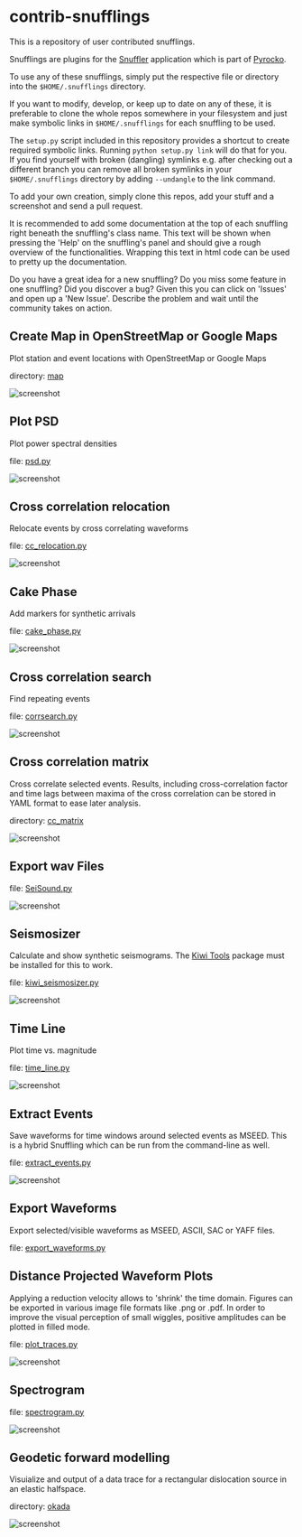 contrib-snufflings
==================

This is a repository of user contributed snufflings. 

Snufflings are plugins for the
[Snuffler](http://emolch.github.io/pyrocko/v0.3/snuffler.html) application
which is part of [Pyrocko](http://emolch.github.io/pyrocko/). 

To use any of these snufflings, simply put the respective file or directory
into the `$HOME/.snufflings` directory. 

If you want to modify, develop, or keep up to date on any of these, it is
preferable to clone the whole repos somewhere in your filesystem and just make
symbolic links in `$HOME/.snufflings` for each snuffling to be used.

The `setup.py` script included in this repository provides a shortcut to
create required symbolic links. Running `python setup.py link` will do
that for you. If you find yourself with broken (dangling) symlinks e.g. after
checking out a different branch you can remove all broken symlinks in your
`$HOME/.snufflings` directory by adding `--undangle` to the link command.

To add your own creation, simply clone this repos, add your stuff and a
screenshot and send a pull request. 

It is recommended to add some documentation at the top of each snuffling right
beneath the snuffling's class name. This text will be shown when pressing the
'Help' on the snuffling's panel and should give a rough overview of the
functionalities. Wrapping this text in html code can be used to pretty up the
documentation.

Do you have a great idea for a new snuffling? Do you miss some feature in one
snuffling? Did you discover a bug?
Given this you can click on 'Issues' and open up a 'New Issue'. Describe the
problem and wait until the community takes on action.

Create Map in OpenStreetMap or Google Maps
------------------------------------------

Plot station and event locations with OpenStreetMap or Google Maps

directory: [map](map)

![screenshot](screenshots/map.png)


Plot PSD
--------

Plot power spectral densities

file: [psd.py](psd.py)

![screenshot](screenshots/psd.png)

Cross correlation relocation
----------------------------

Relocate events by cross correlating waveforms

file: [cc\_relocation.py](cc_relocation.py)

![screenshot](screenshots/cc_relocation.png)

Cake Phase
----------

Add markers for synthetic arrivals

file: [cake\_phase.py](cake_phase.py)

![screenshot](screenshots/cake_phase.png)

Cross correlation search
------------------------

Find repeating events

file: [corrsearch.py](corrsearch.py)

![screenshot](screenshots/corrsearch.png)

Cross correlation matrix
------------------------

Cross correlate selected events. Results, including cross-correlation factor and time lags between maxima of the cross correlation can be stored in YAML format to ease later analysis.

directory: [cc\_matrix](cc_matrix)

![screenshot](screenshots/cc_matrix.png)

Export wav Files 
----------------

file: [SeiSound.py](SeiSound.py)

![screenshot](screenshots/SeiSound.png)

Seismosizer
-----------

Calculate and show synthetic seismograms. The [Kiwi Tools](http://kinherd.org/kiwitools/) package must be installed for this to work.

file: [kiwi_seismosizer.py](kiwi_seismosizer.py)

![screenshot](screenshots/kiwi_seismosizer.png)

Time Line
---------

Plot time vs. magnitude

file: [time_line.py](time_line.py)

![screenshot](screenshots/timeline.png)

Extract Events
--------------

Save waveforms for time windows around selected events as MSEED. This is a
hybrid Snuffling which can be run from the command-line as well.

file: [extract_events.py](extract_events.py)

![screenshot](screenshots/extract_events.png)

Export Waveforms
----------------

Export selected/visible waveforms as MSEED, ASCII, SAC or YAFF files.

file: [export_waveforms.py](export_waveforms.py)

Distance Projected Waveform Plots
---------------------------------

Applying a reduction velocity allows to 'shrink' the time domain.
Figures can be exported in various image file formats like .png or .pdf.
In order to improve the visual perception of small wiggles, positive amplitudes can be plotted in filled mode.

file: [plot_traces.py](plot_traces.py)

![screenshot](screenshots/plot_traces.png)

Spectrogram
-----------

file: [spectrogram.py](spectrogram.py)

![screenshot](screenshots/spectrogram.png)

Geodetic forward modelling
----------------------------
Visuialize and output of a data trace for a rectangular dislocation source in an elastic halfspace.

directory: [okada](okada)

![screenshot](screenshots/okada.png)
